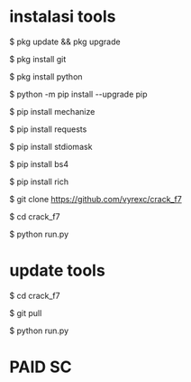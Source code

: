 # instalasi tools 
$ pkg update && pkg upgrade

$ pkg install git

$ pkg install python

$ python -m pip install --upgrade pip

$ pip install mechanize

$ pip install requests

$ pip install stdiomask

$ pip install bs4

$ pip install rich

$ git clone https://github.com/vyrexc/crack_f7

$ cd crack_f7

$ python run.py

# update tools

$ cd crack_f7

$ git pull

$ python run.py

# PAID SC 
